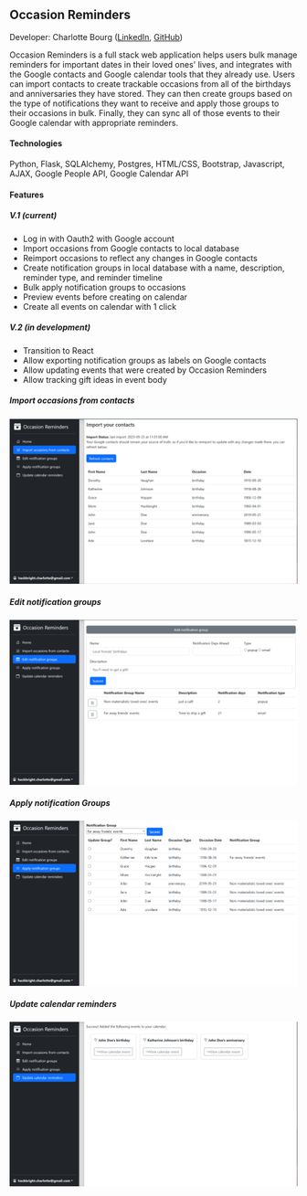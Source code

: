 ## Occasion Reminders

Developer: Charlotte Bourg ([LinkedIn](https://www.linkedin.com/in/charlottebourg/), [GitHub](https://github.com/charlotte-bourg))

Occasion Reminders is a full stack web application helps users bulk manage reminders for important dates in their loved ones' lives, and integrates with the Google contacts and Google calendar tools that they already use. Users can import contacts to create trackable occasions from all of the birthdays and anniversaries they have stored. They can then create groups based on the type of notifications they want to receive and apply those groups to their occasions in bulk. Finally, they can sync all of those events to their Google calendar with appropriate reminders.  

#### Technologies
Python, Flask, SQLAlchemy, Postgres, HTML/CSS, Bootstrap, Javascript, AJAX, Google  People API, Google Calendar API

#### Features
##### V.1 (current)
- Log in with Oauth2 with Google account
- Import occasions from Google contacts to local database
- Reimport occasions to reflect any changes in Google contacts
- Create notification groups in local database with a name, description, reminder type, and reminder timeline
- Bulk apply notification groups to occasions
- Preview events before creating on calendar
- Create all events on calendar with 1 click

##### V.2 (in development)
- Transition to React
- Allow exporting notification groups as labels on Google contacts
- Allow updating events that were created by Occasion Reminders
- Allow tracking gift ideas in event body

##### Import occasions from contacts
![Img](/static/import%20contacts.png)
##### Edit notification groups
![img](/static/notification%20groups.png)
##### Apply notification Groups
![img](/static/apply%20groups.png)
##### Update calendar reminders
![Img](/static/saved%20to%20cal.png)
